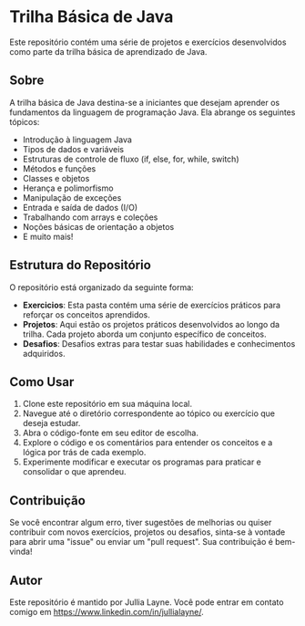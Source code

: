 # Trilha Básica de Java

Este repositório contém uma série de projetos e exercícios desenvolvidos como parte da trilha básica de aprendizado de Java.

## Sobre

A trilha básica de Java destina-se a iniciantes que desejam aprender os fundamentos da linguagem de programação Java. Ela abrange os seguintes tópicos:

- Introdução à linguagem Java
- Tipos de dados e variáveis
- Estruturas de controle de fluxo (if, else, for, while, switch)
- Métodos e funções
- Classes e objetos
- Herança e polimorfismo
- Manipulação de exceções
- Entrada e saída de dados (I/O)
- Trabalhando com arrays e coleções
- Noções básicas de orientação a objetos
- E muito mais!

## Estrutura do Repositório

O repositório está organizado da seguinte forma:

- **Exercicios**: Esta pasta contém uma série de exercícios práticos para reforçar os conceitos aprendidos.
- **Projetos**: Aqui estão os projetos práticos desenvolvidos ao longo da trilha. Cada projeto aborda um conjunto específico de conceitos.
- **Desafios**: Desafios extras para testar suas habilidades e conhecimentos adquiridos.

## Como Usar

1. Clone este repositório em sua máquina local.
2. Navegue até o diretório correspondente ao tópico ou exercício que deseja estudar.
3. Abra o código-fonte em seu editor de escolha.
4. Explore o código e os comentários para entender os conceitos e a lógica por trás de cada exemplo.
5. Experimente modificar e executar os programas para praticar e consolidar o que aprendeu.

## Contribuição

Se você encontrar algum erro, tiver sugestões de melhorias ou quiser contribuir com novos exercícios, projetos ou desafios, sinta-se à vontade para abrir uma "issue" ou enviar um "pull request". Sua contribuição é bem-vinda!

## Autor

Este repositório é mantido por Jullia Layne. Você pode entrar em contato comigo em https://www.linkedin.com/in/jullialayne/.

